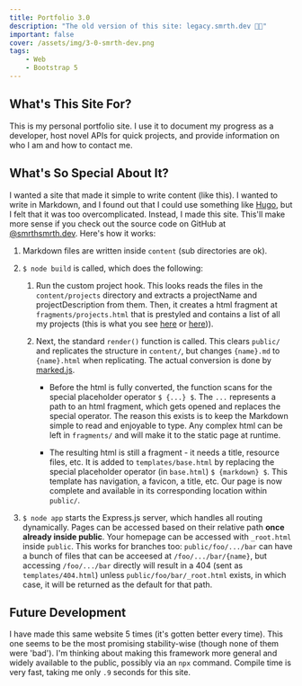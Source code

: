 ```yaml
---
title: Portfolio 3.0
description: "The old version of this site: legacy.smrth.dev 👴🏻"
important: false
cover: /assets/img/3-0-smrth-dev.png
tags:
    - Web
    - Bootstrap 5
---
```


## What's This Site For?
This is my personal portfolio site. I use it to document my progress as a developer, host novel APIs for quick projects, and provide information on who I am and how to contact me.

## What's So Special About It?
I wanted a site that made it simple to write content (like this). I wanted to write in Markdown, and I found out that I could use something like [Hugo](https://gohugo.io), but I felt that it was too overcomplicated. Instead, I made this site. This'll make more sense if you check out the source code on GitHub at [@smrthsmrth.dev](https://github.com/http-samc/smrth.dev). Here's how it works:
1. Markdown files are written inside `content` (sub directories are ok).
2. `$ node build` is called, which does the following:
    1. Run the custom project hook. This looks reads the files in the `content/projects` directory and extracts a projectName and projectDescription from them. Then, it creates a html fragment at `fragments/projects.html` that is prestyled and contains a list of all my projects (this is what you see [here](/projects) or [here](/#projects-👨💻))).

    2. Next, the standard `render()` function is called. This clears `public/` and replicates the structure in `content/`, but changes `{name}.md` to `{name}.html` when replicating. The actual conversion is done by [marked.js](https://github.com/markedjs/marked).

        - Before the html is fully converted, the function scans for the special placeholder operator `$ {...} $`. The `...` represents a path to an html fragment, which gets opened and replaces the special operator. The reason this exists is to keep the Markdown simple to read and enjoyable to type. Any complex html can be left in `fragments/` and will make it to the static page at runtime.

        - The resulting html is still a fragment - it needs a title, resource files, etc. It is added to `templates/base.html` by replacing the special placeholder operator (in `base.html`) `$ {markdown} $`. This template has navigation, a favicon, a title, etc. Our page is now complete and available in its corresponding location within `public/`.

3. `$ node app` starts the Express.js server, which handles all routing dynamically. Pages can be accessed based on their relative path **once already inside public**. Your homepage can be accessed with `_root.html` inside `public`. This works for branches too: `public/foo/.../bar` can have a bunch of files that can be acceesed at `/foo/.../bar/{name}`, but accessing `/foo/.../bar` directly will result in a 404 (sent as `templates/404.html`) unless `public/foo/bar/_root.html` exists, in which case, it will be returned as the default for that path.

## Future Development
I have made this same website 5 times (it's gotten better every time). This one seems to be the most promising stability-wise (though none of them were 'bad'). I'm thinking about making this framework more general and widely available to the public, possibly via an `npx` command. Compile time is very fast, taking me only `.9` seconds for this site.